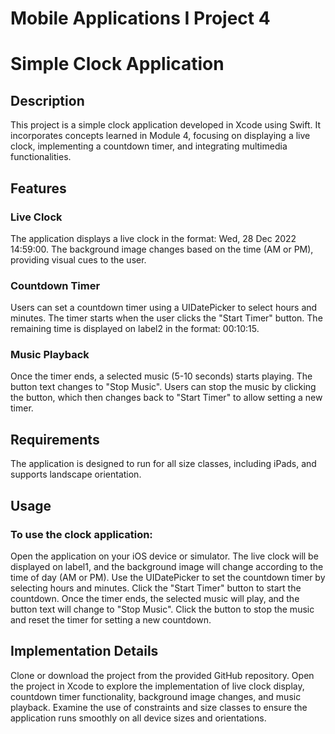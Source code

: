 # Mobile Applications I Project 4
# Simple Clock Application

## Description

This project is a simple clock application developed in Xcode using Swift. It incorporates concepts learned in Module 4, focusing on displaying a live clock, implementing a countdown timer, and integrating multimedia functionalities.

## Features

### Live Clock
The application displays a live clock in the format: Wed, 28 Dec 2022 14:59:00.
The background image changes based on the time (AM or PM), providing visual cues to the user.

### Countdown Timer
Users can set a countdown timer using a UIDatePicker to select hours and minutes.
The timer starts when the user clicks the "Start Timer" button.
The remaining time is displayed on label2 in the format: 00:10:15.

### Music Playback
Once the timer ends, a selected music (5-10 seconds) starts playing.
The button text changes to "Stop Music".
Users can stop the music by clicking the button, which then changes back to "Start Timer" to allow setting a new timer.

## Requirements

The application is designed to run for all size classes, including iPads, and supports landscape orientation.

## Usage

### To use the clock application:

Open the application on your iOS device or simulator.
The live clock will be displayed on label1, and the background image will change according to the time of day (AM or PM).
Use the UIDatePicker to set the countdown timer by selecting hours and minutes.
Click the "Start Timer" button to start the countdown.
Once the timer ends, the selected music will play, and the button text will change to "Stop Music".
Click the button to stop the music and reset the timer for setting a new countdown.

## Implementation Details

Clone or download the project from the provided GitHub repository.
Open the project in Xcode to explore the implementation of live clock display, countdown timer functionality, background image changes, and music playback.
Examine the use of constraints and size classes to ensure the application runs smoothly on all device sizes and orientations.
